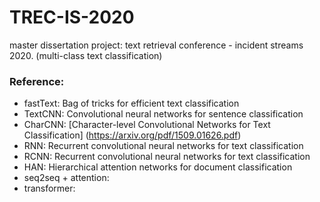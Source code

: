 # TREC-IS-2020
master dissertation project: text retrieval conference - incident streams 2020. (multi-class text classification)

### Reference:
* fastText: Bag of tricks for efficient text classification
* TextCNN: Convolutional neural networks for sentence classification
* CharCNN: [Character-level Convolutional Networks for Text Classification] (https://arxiv.org/pdf/1509.01626.pdf)
* RNN: Recurrent convolutional neural networks for text classification
* RCNN: Recurrent convolutional neural networks for text classification
* HAN: Hierarchical attention networks for document classification
* seq2seq + attention: 
* transformer: 
